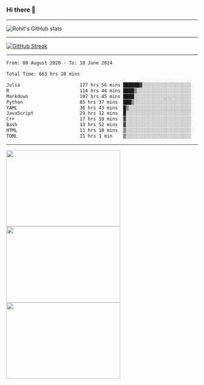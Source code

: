### Hi there 👋

<hr/>

![Rohit's GitHub stats](https://github-readme-stats.vercel.app/api?username=RohitRathore1&show_icons=true&theme=transparent)

<hr/>

[![GitHub Streak](http://github-readme-streak-stats.herokuapp.com?user=RohitRathore1&theme=dark&mode=weekly)](https://git.io/streak-stats)

<hr/>

<!--START_SECTION:waka-->

```txt
From: 08 August 2020 - To: 18 June 2024

Total Time: 663 hrs 20 mins

Julia                      177 hrs 56 mins ██████▓░░░░░░░░░░░░░░░░░░   26.83 %
R                          114 hrs 44 mins ████▒░░░░░░░░░░░░░░░░░░░░   17.30 %
Markdown                   107 hrs 45 mins ████░░░░░░░░░░░░░░░░░░░░░   16.24 %
Python                     85 hrs 37 mins  ███▒░░░░░░░░░░░░░░░░░░░░░   12.91 %
YAML                       36 hrs 43 mins  █▒░░░░░░░░░░░░░░░░░░░░░░░   05.54 %
JavaScript                 29 hrs 12 mins  █░░░░░░░░░░░░░░░░░░░░░░░░   04.40 %
C++                        17 hrs 59 mins  ▓░░░░░░░░░░░░░░░░░░░░░░░░   02.71 %
Bash                       13 hrs 52 mins  ▓░░░░░░░░░░░░░░░░░░░░░░░░   02.09 %
HTML                       11 hrs 18 mins  ▒░░░░░░░░░░░░░░░░░░░░░░░░   01.71 %
TOML                       11 hrs 1 min    ▒░░░░░░░░░░░░░░░░░░░░░░░░   01.66 %
```

<!--END_SECTION:waka-->

<hr/>

<p>
  <img src="https://wakatime.com/share/@TeAmp0is0N/0205e68a-e5ed-48bf-b870-3c94c1fa77d3.svg" width="300" height="200">
  <img src="https://wakatime.com/share/@TeAmp0is0N/3935ee43-08a3-493e-8b95-60c1f9204b15.svg" width="300" height="200">
  <img src="https://wakatime.com/share/@TeAmp0is0N/8717aacc-7340-44e0-abb1-987dc9823fcd.svg" width="300" height="200">
</p>




